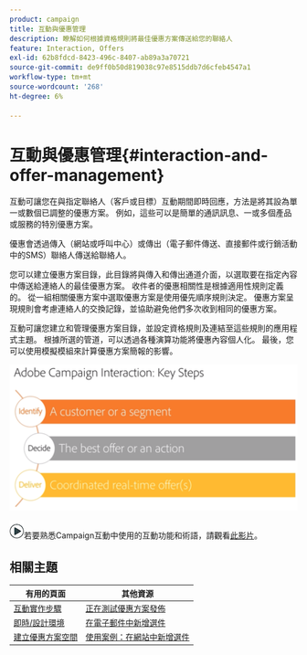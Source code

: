 ```yaml
---
product: campaign
title: 互動與優惠管理
description: 瞭解如何根據資格規則將最佳優惠方案傳送給您的聯絡人
feature: Interaction, Offers
exl-id: 62b8fdcd-8423-496c-8407-ab89a3a70721
source-git-commit: de9ff0b50d819038c97e8515ddb7d6cfeb4547a1
workflow-type: tm+mt
source-wordcount: '268'
ht-degree: 6%

---
```


# 互動與優惠管理{#interaction-and-offer-management}



互動可讓您在與指定聯絡人（客戶或目標）互動期間即時回應，方法是將其設為單一或數個已調整的優惠方案。 例如，這些可以是簡單的通訊訊息、一或多個產品或服務的特別優惠方案。

優惠會透過傳入（網站或呼叫中心）或傳出（電子郵件傳送、直接郵件或行銷活動中的SMS）聯絡人傳送給聯絡人。

您可以建立優惠方案目錄，此目錄將與傳入和傳出通道介面，以選取要在指定內容中傳送給連絡人的最佳優惠方案。 收件者的優惠相關性是根據適用性規則定義的。 從一組相關優惠方案中選取優惠方案是使用優先順序規則決定。 優惠方案呈現規則會考慮連絡人的交換記錄，並協助避免他們多次收到相同的優惠方案。

互動可讓您建立和管理優惠方案目錄，並設定資格規則及連結至這些規則的應用程式主題。 根據所選的管道，可以透過各種演算功能將優惠內容個人化。 最後，您可以使用模擬模組來計算優惠方案簡報的影響。

![](assets/Offermgt2.png)

![](assets/do-not-localize/how-to-video.png)若要熟悉Campaign互動中使用的互動功能和術語，請觀看[此影片](https://helpx.adobe.com/campaign/classic/how-to/acs-overview.html?playlist=/ccx/v1/collection/product/campaign/classic/segment/digital-marketers/explevel/intermediate/applaunch/get-started/collection.ccx.js&ref=helpx.adobe.com)。

## 相關主題

| 有用的頁面 | 其他資源 |
|---|---|
| [互動實作步驟](../../interaction/using/implementation-steps.md) | [正在測試優惠方案發佈](../../interaction/using/about-offers-simulation.md) |
| [即時/設計環境](../../interaction/using/live-design-environments.md) | [在電子郵件中新增選件](../../interaction/using/integrating-an-offer-via-the-wizard.md) |
| [建立優惠方案空間](../../interaction/using/creating-offer-spaces.md) | [使用案例：在網站中新增選件](../../interaction/using/offers-on-an-inbound-channel.md) |
